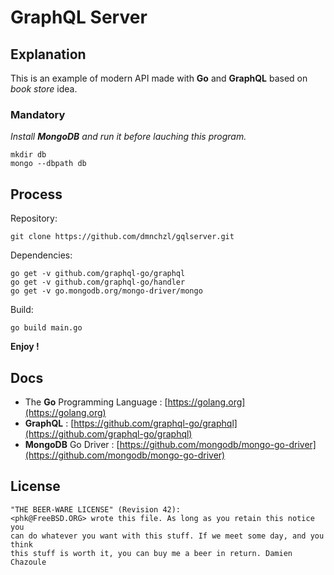 # GraphQL Server

## Explanation

This is an example of modern API made with **Go** and **GraphQL** based on _book store_ idea.

### Mandatory

_Install **MongoDB** and run it before lauching this program._

```
mkdir db
mongo --dbpath db
```

## Process

Repository:

```
git clone https://github.com/dmnchzl/gqlserver.git
```

Dependencies:

```
go get -v github.com/graphql-go/graphql
go get -v github.com/graphql-go/handler
go get -v go.mongodb.org/mongo-driver/mongo
```

Build:

```
go build main.go
```

**Enjoy !**

## Docs

- The **Go** Programming Language : [https://golang.org](https://golang.org)
- **GraphQL** : [https://github.com/graphql-go/graphql](https://github.com/graphql-go/graphql)
- **MongoDB** Go Driver : [https://github.com/mongodb/mongo-go-driver](https://github.com/mongodb/mongo-go-driver)

## License

```
"THE BEER-WARE LICENSE" (Revision 42):
<phk@FreeBSD.ORG> wrote this file. As long as you retain this notice you
can do whatever you want with this stuff. If we meet some day, and you think
this stuff is worth it, you can buy me a beer in return. Damien Chazoule
```
